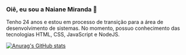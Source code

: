 ### Oiê, eu sou a Naiane Miranda 🦋

Tenho 24 anos e estou em processo de transição para a área de desenvolvimento de sistemas. 
No momento, possuo conhecimento das tecnologias HTML, CSS, JavaScript e NodeJS. 

[![Anurag's GitHub stats](https://github-readme-stats.vercel.app/api?username=NaianeMirandaa)](https://github.com/NaianeMirandaa/github-readme-stats)
